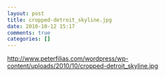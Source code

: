 ```yaml
---
layout: post
title: cropped-detroit_skyline.jpg
date: 2010-10-12 15:17
comments: true
categories: []
---
```

http://www.peterfilias.com/wordpress/wp-content/uploads/2010/10/cropped-detroit_skyline.jpg
